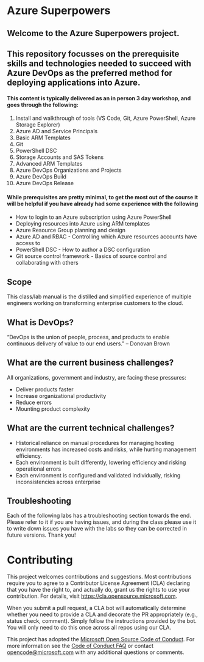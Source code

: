# Azure Superpowers

## Welcome to the Azure Superpowers project.  
## This repository focusses on the prerequisite skills and technologies needed to succeed with Azure DevOps as the preferred method for deploying applications into Azure.

#### This content is typically delivered as an in person 3 day workshop, and goes through the following:
1.	Install and walkthrough of tools (VS Code, Git, Azure PowerShell, Azure Storage Explorer)
2.	Azure AD and Service Principals
3.	Basic ARM Templates
4.	Git
5.	PowerShell DSC
6.	Storage Accounts and SAS Tokens
7.	Advanced ARM Templates
8.	Azure DevOps Organizations and Projects
9.	Azure DevOps Build
10.	Azure DevOps Release
 
#### While prerequisites are pretty minimal, to get the most out of the course it will be helpful if you have already had some experience with the following
*	How to login to an Azure subscription using Azure PowerShell
*	Deploying resources into Azure using ARM templates
*	Azure Resource Group planning and design
*	Azure AD and RBAC - Controlling which Azure resources accounts have access to
*	PowerShell DSC - How to author a DSC configuration
*	Git source control framework - Basics of source control and collaborating with others

## Scope
This class/lab manual is the distilled and simplified experience of multiple engineers working on transforming enterprise customers to the cloud.

## What is DevOps?
“DevOps is the union of people, process, and products to enable continuous delivery of value to our end users.” – Donovan Brown

## What are the current business challenges?
All organizations, government and industry, are facing these pressures: 
*	Deliver products faster
*	Increase organizational productivity
*	Reduce errors
*	Mounting product complexity

## What are the current technical challenges?
*	Historical reliance on manual procedures for managing hosting environments has increased costs and risks, while hurting management efficiency.
*	Each environment is built differently, lowering efficiency and risking operational errors
*	Each environment is configured and validated individually, risking inconsistencies across enterprise

## Troubleshooting
Each of the following labs has a troubleshooting section towards the end.  Please refer to it if you are having issues, and during the class please use it to write down issues you have with the labs so they can be corrected in future versions.  Thank you!

# Contributing

This project welcomes contributions and suggestions.  Most contributions require you to agree to a
Contributor License Agreement (CLA) declaring that you have the right to, and actually do, grant us
the rights to use your contribution. For details, visit https://cla.opensource.microsoft.com.

When you submit a pull request, a CLA bot will automatically determine whether you need to provide
a CLA and decorate the PR appropriately (e.g., status check, comment). Simply follow the instructions
provided by the bot. You will only need to do this once across all repos using our CLA.

This project has adopted the [Microsoft Open Source Code of Conduct](https://opensource.microsoft.com/codeofconduct/).
For more information see the [Code of Conduct FAQ](https://opensource.microsoft.com/codeofconduct/faq/) or
contact [opencode@microsoft.com](mailto:opencode@microsoft.com) with any additional questions or comments.